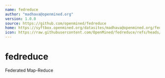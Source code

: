 ```yaml
---
name: fedreduce
author: "madhava@openmined.org"
version: 1.0.0
source: https://github.com/openmined/fedreduce
home: https://syftbox.openmined.org/datasites/madhava@openmined.org/fedreduce/index.html
icon: https://raw.githubusercontent.com/OpenMined/fedreduce/refs/heads/main/icon.png
---
```

# fedreduce
Federated Map-Reduce
